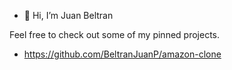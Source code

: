 - 👋 Hi, I’m Juan Beltran

Feel free to check out some of my pinned projects.

- https://github.com/BeltranJuanP/amazon-clone
